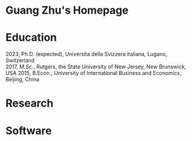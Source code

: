 # Guang Zhu's Homepage

# Education
2023, Ph.D. (expected), Universita della Svizzera italiana, Lugano, Switzerland  
2017, M.Sc., Rutgers, the State University of New Jersey, New Brunswick, USA
2015, B.Econ., University of International Business and Economics, Beijing, China

# Research





# Software

